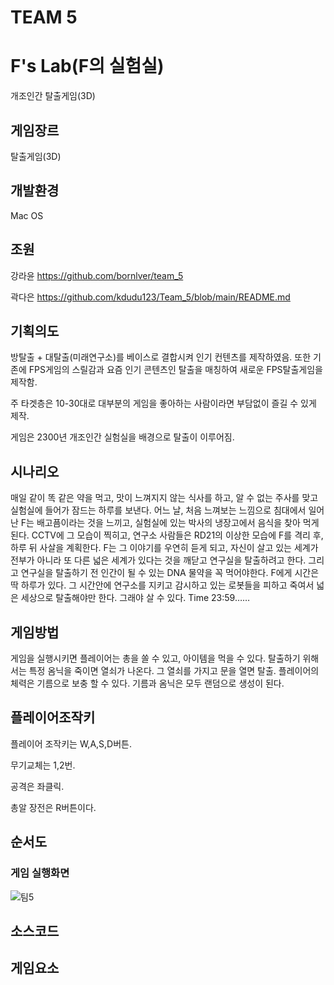 # TEAM 5

# F's Lab(F의 실험실)
개조인간 탈출게임(3D)

## 게임장르
탈출게임(3D)

## 개발환경
Mac OS

## 조원 
강라윤 https://github.com/bornlver/team_5

곽다은 https://github.com/kdudu123/Team_5/blob/main/README.md

## 기획의도
방탈출 + 대탈출(미래연구소)를 베이스로 결합시켜 인기 컨텐츠를 제작하였음.
또한 기존에 FPS게임의 스릴감과 요즘 인기 콘텐츠인 탈출을 매칭하여 새로운
FPS탈출게임을 제작함.

주 타겟층은 10-30대로 대부분의 게임을 좋아하는 사람이라면 부담없이 즐길 수 있게 제작.

게임은 2300년 개조인간 실험실을 배경으로 탈출이 이루어짐.

## 시나리오

매일 같이 똑 같은 약을 먹고, 맛이 느껴지지 않는 식사를 하고, 알 수 없는 주사를 맞고
실험실에 들어가 잠드는 하루를 보낸다.
어느 날, 처음 느껴보는 느낌으로 침대에서 일어난 F는 배고픔이라는 것을 느끼고,
실험실에 있는 박사의 냉장고에서 음식을 찾아 먹게 된다.
CCTV에 그 모습이 찍히고, 연구소 사람들은 RD21의 이상한 모습에
F를 격리 후, 하루 뒤 사살을 계획한다.
F는 그 이야기를 우연히 듣게 되고, 자신이 살고 있는 세계가 전부가 아니라 또 다른 넓은 세계가 있다는 것을 깨닫고 연구실을 탈출하려고 한다.
그리고 연구실을 탈출하기 전 인간이 될 수 있는 DNA 물약을 꼭 먹어야한다.
F에게 시간은 딱 하루가 있다. 그 시간안에 연구소를 지키고 감시하고 있는 로봇들을 피하고 죽여서 넓은 세상으로 탈출해야만 한다. 그래야 살 수 있다.
Time 23:59……

## 게임방법
게임을 실행시키면 플레이어는 총을 쏠 수 있고, 아이템을 먹을 수 있다.
탈출하기 위해서는 특정 옴닉을 죽이면 열쇠가 나온다. 그 열쇠를 가지고 문을 열면 탈출.
플레이어의 체력은 기름으로 보충 할 수 있다.
기름과 옴닉은 모두 랜덤으로 생성이 된다.

## 플레이어조작키

플레이어 조작키는  W,A,S,D버튼.

무기교체는 1,2번.

공격은 좌클릭.

총알 장전은 R버튼이다.


## 순서도

### 게임 실행화면
![팀5](https://user-images.githubusercontent.com/81173909/120945771-3f2dcf80-c775-11eb-9b5a-256b32a3cd2b.jpg)

## 소스코드

##  게임요소

